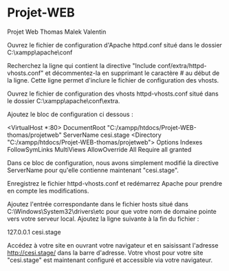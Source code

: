 # Projet-WEB
Projet Web Thomas Malek Valentin 


Ouvrez le fichier de configuration d'Apache httpd.conf situé dans le dossier C:\xampp\apache\conf

Recherchez la ligne qui contient la directive "Include conf/extra/httpd-vhosts.conf" et décommentez-la en supprimant le caractère # au début de la ligne. Cette ligne permet d'inclure le fichier de configuration des vhosts.

Ouvrez le fichier de configuration des vhosts httpd-vhosts.conf situé dans le dossier C:\xampp\apache\conf\extra.

Ajoutez le bloc de configuration ci dessous :

<VirtualHost *:80>
    DocumentRoot "C:/xampp/htdocs/Projet-WEB-thomas/projetweb"
    ServerName cesi.stage
    <Directory "C:/xampp/htdocs/Projet-WEB-thomas/projetweb">
        Options Indexes FollowSymLinks MultiViews
        AllowOverride All
        Require all granted
    </Directory>
</VirtualHost>

Dans ce bloc de configuration, nous avons simplement modifié la directive ServerName pour qu'elle contienne maintenant "cesi.stage".

Enregistrez le fichier httpd-vhosts.conf et redémarrez Apache pour prendre en compte les modifications.

Ajoutez l'entrée correspondante dans le fichier hosts situé dans C:\Windows\System32\drivers\etc pour que votre nom de domaine pointe vers votre serveur local. Ajoutez la ligne suivante à la fin du fichier :

127.0.0.1   cesi.stage

Accédez à votre site en ouvrant votre navigateur et en saisissant l'adresse http://cesi.stage/ dans la barre d'adresse.
Votre vhost pour votre site "cesi.stage" est maintenant configuré et accessible via votre navigateur.
